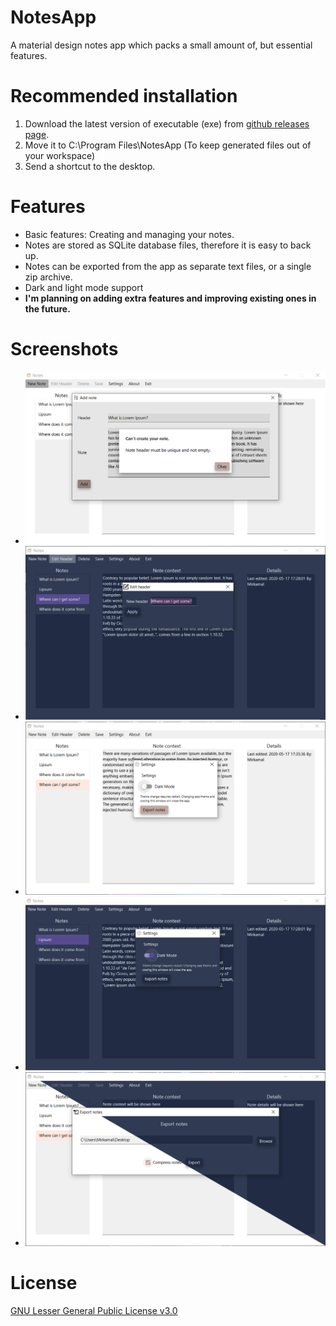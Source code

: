 # NotesApp

A material design notes app which packs a small amount of, but essential features.

# Recommended installation

1. Download the latest version of executable (exe) from [github releases page](https://github.com/ShouLie/NotesApp/releases).
2. Move it to C:\Program Files\NotesApp (To keep generated files out of your workspace)
3. Send a shortcut to the desktop.

# Features

* Basic features: Creating and managing your notes.
* Notes are stored as SQLite database files, therefore it is easy to back up.
* Notes can be exported from the app as separate text files, or a single zip archive.
* Dark and light mode support
* **I'm planning on adding extra features and improving existing ones in the future.**

# Screenshots
* ![Adding Note Light Mode](/Screenshots/addNoteLight.PNG)
* ![Edit Header Dark Mode](/Screenshots/editHeaderDark.PNG)
* ![Settings Light Mode](/Screenshots/settingsLight.PNG)
* ![Settings Dark Mode](/Screenshots/settingsDark.PNG)
* ![Export Screen Mixed](/Screenshots/exportMixed.png)

# License
[GNU Lesser General Public License v3.0](https://choosealicense.com/licenses/lgpl-3.0/)


